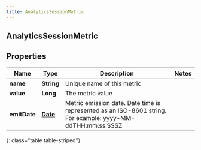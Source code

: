 ```yaml
---
title: AnalyticsSessionMetric
---
```

## AnalyticsSessionMetric


## Properties

| Name | Type | Description | Notes |
| ------------ | ------------- | ------------- | ------------- |
| **name** | <!----><!---->**String**<!----> | Unique name of this metric |  |
| **value** | <!----><!---->**Long**<!----> | The metric value |  |
| **emitDate** | <!----><!---->[**Date**](Date.html)<!----> | Metric emission date. Date time is represented as an ISO-8601 string. For example: yyyy-MM-ddTHH:mm:ss.SSSZ |  |
{: class="table table-striped"}




